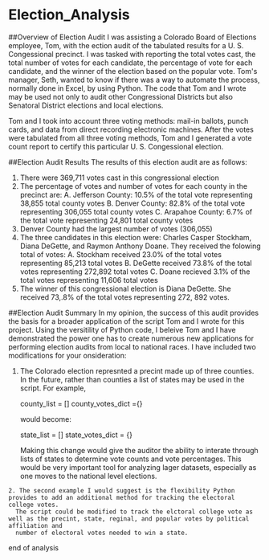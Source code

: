# Election_Analysis

##Overview of Election Audit
I was assisting a Colorado Board of Elections employee, Tom, with the ection audit of the tabulated results for a U. S. Congessional precinct. I was tasked with reporting the total votes cast, the total number of votes for each candidate, the percentage of vote for each candidate, and the winner of the election based on the popular vote. Tom's manager, Seth,  wanted to know if there was a way to automate the process, normally done in Excel, by using Python. The code that Tom and I wrote may be used not only to audit other Congressional Districts but also Senatoral District elections and local elections. 

Tom and I took into account three voting methods: mail-in ballots, punch cards, and data from direct recording electronic machines. After the votes were tabulated from all three voting  methods, Tom and I generated a vote count report to certify this particular U. S. Congessional election.


##Election Audit Results
The results of this election audit are as follows:
  1. There were 369,711 votes cast in this congressional election
  2. The percentage of votes and number of votes for each county in the precinct are:
      A. Jefferson County: 10.5% of the total vote representing 38,855 total county votes
      B. Denver County: 82.8% of the total vote representing 306,055 total county votes 
      C. Arapahoe County: 6.7% of the total vote representing 24,801 total county votes
  3. Denver County had the largest number of votes (306,055) 
  4. The three candidates in this election were: Charles Casper Stockham, Diana DeGette, 
      and Raymon Anthony Doane. They received the folowing total of votes:
      A. Stockham received 23.0% of the total votes representing 85,213 total votes
      B. DeGette received 73.8% of the total votes representing 272,892 total votes
      C. Doane recieved 3.1% of the total votes representing 11,606 total votes
   5. The winner of this congressional election is Diana DeGette. She received 73,.8% 
      of the total votes representing 272, 892 votes.


##Election Audit Summary
 In my opinion, the success of this audit provides the basis for a broader application of the script Tom and I wrote for this project. 
Using the versitility of Python code, I beleive Tom and I have demonstrated the power one has to create numerous new applications 
for performing election audits from local to national races. I have included two modifications for your onsideration:
  1. The Colorado election represnted a precint made up of three counties. In the future, rather than counties a list of states may be used in the script. For example,  
 
        county_list = []
        county_votes_dict ={}

        would become:

        state_list = []
        state_votes_dict = {}
    
      Making this change would give the auditor the ability to interate through lists of states to determine vote counts and vote percentages. 
      This would be very important tool for analyzing lager datasets, especially as one moves to the national level elections.
    
    2. The second example I would suggest is the flexibility Python provides to add an additional method for tracking the electoral college votes. 
      The script could be modified to track the elctoral college vote as well as the precint, state, reginal, and popular votes by political affiliation and 
      number of electoral votes needed to win a state.

end of analysis

